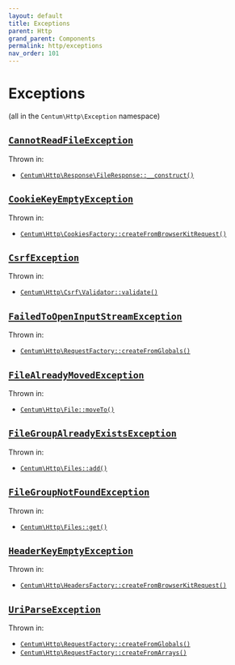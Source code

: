 ```yaml
---
layout: default
title: Exceptions
parent: Http
grand_parent: Components
permalink: http/exceptions
nav_order: 101
---
```




# Exceptions

(all in the `Centum\Http\Exception` namespace)



## [`CannotReadFileException`](https://github.com/SidRoberts/centum/blob/development/src/Http/Exception/CannotReadFileException.php)

Thrown in:

- [`Centum\Http\Response\FileResponse::__construct()`](https://github.com/SidRoberts/centum/blob/development/src/Http/Response/FileResponse.php#L18)



## [`CookieKeyEmptyException`](https://github.com/SidRoberts/centum/blob/development/src/Http/Exception/CookieKeyEmptyException.php)

Thrown in:

- [`Centum\Http\CookiesFactory::createFromBrowserKitRequest()`](https://github.com/SidRoberts/centum/blob/development/src/Http/CookiesFactory.php#L35)



## [`CsrfException`](https://github.com/SidRoberts/centum/blob/development/src/Http/Exception/CsrfException.php)

Thrown in:

- [`Centum\Http\Csrf\Validator::validate()`](https://github.com/SidRoberts/centum/blob/development/src/Http/Csrf/Validator.php#L23)



## [`FailedToOpenInputStreamException`](https://github.com/SidRoberts/centum/blob/development/src/Http/Exception/FailedToOpenInputStreamException.php)

Thrown in:

- [`Centum\Http\RequestFactory::createFromGlobals()`](https://github.com/SidRoberts/centum/blob/development/src/Http/RequestFactory.php#L17)



## [`FileAlreadyMovedException`](https://github.com/SidRoberts/centum/blob/development/src/Http/Exception/FileAlreadyMovedException.php)

Thrown in:

- [`Centum\Http\File::moveTo()`](https://github.com/SidRoberts/centum/blob/development/src/Http/File.php#L112)



## [`FileGroupAlreadyExistsException`](https://github.com/SidRoberts/centum/blob/development/src/Http/Exception/FileGroupAlreadyExistsException.php)

Thrown in:

- [`Centum\Http\Files::add()`](https://github.com/SidRoberts/centum/blob/development/src/Http/Files.php#L34)



## [`FileGroupNotFoundException`](https://github.com/SidRoberts/centum/blob/development/src/Http/Exception/FileGroupNotFoundException.php)

Thrown in:

- [`Centum\Http\Files::get()`](https://github.com/SidRoberts/centum/blob/development/src/Http/Files.php#L55)



## [`HeaderKeyEmptyException`](https://github.com/SidRoberts/centum/blob/development/src/Http/Exception/HeaderKeyEmptyException.php)

Thrown in:

- [`Centum\Http\HeadersFactory::createFromBrowserKitRequest()`](https://github.com/SidRoberts/centum/blob/development/src/Http/HeadersFactory.php#L36)



## [`UriParseException`](https://github.com/SidRoberts/centum/blob/development/src/Http/Exception/UriParseException.php)

Thrown in:

- [`Centum\Http\RequestFactory::createFromGlobals()`](https://github.com/SidRoberts/centum/blob/development/src/Http/RequestFactory.php#L17)
- [`Centum\Http\RequestFactory::createFromArrays()`](https://github.com/SidRoberts/centum/blob/development/src/Http/RequestFactory.php#L37)
